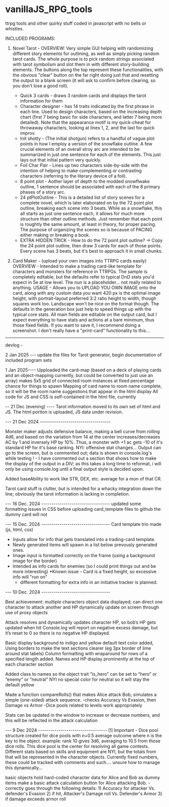 # vanillaJS_RPG_tools
ttrpg tools and other quirky stuff coded in javascript with no bells or whistles.

INCLUDED PROGRAMS:

1) Novel Tarot -
   OVERVIEW: Very simple GUI helping with randomizing different story elements for outlining, as well as simply picking random tarot cards. The whole purpose is to pick random strings associated with tarot symbolism and slot them in with different story-building elements. The buttons along the top represent these functionalities, with the obvious "clear" button on the far right doing just that and resetting the output to a blank screen (it will ask to confirm before clearing, so you don't lose a good roll).
   - Quick 3 cards - draws 3 random cards and displays the tarot information for them
   - Character designer - has 14 traits indicated by the first phrase in each line. Used to design characters, based on the increasing depth chart (first 7 being basic for side characters, and latter 7 being more detailed). Note that the appearance motif is my quick-cheat for throwaway characters, looking at lines 1, 2, and the last for quick improv.
   - Init shotty - (The initial shotgun) refers to a handful of vague plot points in how I employ a version of the snowflake outline. A few crucial elements of an overall stroy arc are intended to be summarized in just one sentence for each of the elements. This just lays out that initial pattern very quickly.
   - Foil Char Pair - Lines up two characters side-by-side with the intention of helping to make complementing or contrasting characters (referring to the literary device of a foil).
   - 8 point plot - Aother layer of depth to the modded snowflwake outline, 1 sentence should be associated with each of the 8 primary phases of a story arc.
   - 24 ptPlotOutline - This is a detailed list of story scenes for a complete novel, which is later elaborated on by the 72 point plot outline, breaking each scene into 3 beats. While as a snowflake, this all starts as just one sentence each, it allows for much more structure than other outline methods. Just remember that each point is roughtly the same amount, at least in theory, for proper pacing. The purpose of organizing the scenes so is because of PACING either making or breaking a book.
   - EXTRA HIDDEN TRICK - How to do the 72 point plot outline? -> Copy the 24 point plot outline, then draw 3 cards for each of those points. Every scene has 3 beats, but it's best to approach it in small chunks.
   
2) Card Maker - (upload your own images into TTRPG cards easily)
   OVERVIEW - Intended to make a trading card-like template for characters and monsters for reference in TTRPGs. The sample is completely editable, but the defaults refer to typical DnD stats you'd expect in 5e at low level. The nun is a placeholder... not really related to anything.
   USAGE - Allows you to UPLOAD YOU OWN IMAGE onto the card, along with any custom data you want
   420 px is the optimal image height, with portrait-layout preferred 3:2 ratio height to width, though squares work too. Landscape won't be nice on the format though.
   The defaults in the generation box just help to speed things up with the typical core stats.
   All main fields are editable on the output card, but I expect everything to have stats and actions at a bare minimum, thus those fixed fields.
   If you want to save it, I recommend doing a screenshot. I don't really have a "print-card" functionality to this...

----

devlog -

2 Jan 2025 ---
update the files for Tarot generator, begin documentation of included program sets

1 Jan 2025----
Upploaded the card-map (based on a deck of playing cards and an object-mapping currently, but could be converted to just use an array)
makes 5x5 grid of connected room instances at fixed percentage chance for things to spawn
Mapping of card name to room name complete, so it will be the room name suggestions that appear in the html display
All code for JS and CSS is self-contained in the html file, currently

-- 21 Dec (evening) ----
Tarot information moved to its own set of html and JS. 
The html poriton is uploaded, JS data under revision.

--- 21 Dec 2024 -----------------------------------

Monster maker adjusts defensive balance, making a bell curve from rolling 4d6, and based on the variation from 14 at the center increases/decreases AC by 1 and inversely HP by 10%.
Thus, a monster with +1 ac gets -10 of it's standard HP for it's base ranking.
NYI: offensive stat changes...
Output can go to the screen, but is commented out; data is shown in console.log's while testing
! - I have commented out a section that shows how to make the display of the output in a DIV; as this takes a long time to reformat, i will only be using console.log until a final output style is decided upon.

Added baseAbility to work like STR, DEX, etc. average for a mon of that CR.

Tarot card stuff is clutter, but is intended for a whacky integration down the line; obviously the tarot information is lacking in completion.

--- 16 Dec. 2024 ----------------------------------
updated some formatting issues in CSS before uploading card_template files to github
the dummy card will not

--- 15 Dec. 2024 ----------------------------------
Card template trio made (js, html, css) 
- Inputs allow for info that gets translated into a trading-card template.
- Newly generated items will spawn in a list below prevously generated ones.
- Image input is formatted correctly on the frame (using a background image for the border)
- Intended as info cards for enemies (so I could print things out and be more interesting)
  *Known issue - Card is a fixed height, so excessive info will "run on"
  - different formatting for extra info in an initiative tracker is planned.
  

--- 10 Dec. 2024 ----------------------------------

Best achievement: multiple characters object data displayed; can direct one character to attack another and HP dynamically update on screen through use of proxy objects

Attack resolves and dynamically updates character HP, so bob’s HP gets updated when hit
Console.log will report on negative excess damage, but it’s reset to 0 so there is no negative HP displayed.

Basic display background to indigo and yellow default text color added,
Using borders to make the text sections clearer (eg 3px border of lime around stat labels)
Column formatting with wraparound for rows of a specified length added.
Names and HP display prominently at the top of each character section

Added class to names so the object trait “is_hero” can be set to “hero” or “enemy” or “neutral”
NYI no special color for neutral so it will stay the default yellow

Made a function compareRolls() that makes Alice attack Bob; simulates a simple (one-sided) attack sequence.
-checks Accuracy Vs Evasion, then Damage vs Armor
-Dice pools related to levels work appropriately

Stats can be updated in the window to increase or decrease numbers, and this will be reflected in the attack calculation

--- 9 Dec 2024 ----------------------------------
  [!] Important - Dice pool structure created for dice pools with n+0.5 average outcome where n is the key to the object.
    example: rank 10 gives 3d6, averaging to 10.5 from those dice rolls.
    This dice pool is the center for resolving all game contests.
    Different stats based on skills and equipment are NYI, but the totals from that will be represented in the character objects.
    Currently fixed numbers, these could be tracked with comments and such.... unsure how to manage this dynamically...

  basic objects hold hard-coded character data for Alice and Bob as dummy items
  make a basic attack calculation button for Alice attacking Bob.
    - correctly goes through the following details:
      1) Accuracy for attacker Vs. defender's Evasion
      2) if hit, Attacker's Damage roll Vs. Defender's Armor
      3) if damage exceeds armor roll
